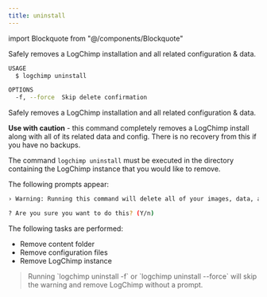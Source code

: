 ```yaml
---
title: uninstall
---
```


<!-- components -->
import Blockquote from "@/components/Blockquote"

Safely removes a LogChimp installation and all related configuration & data.

```bash
USAGE
  $ logchimp uninstall

OPTIONS
  -f, --force  Skip delete confirmation
```

Safely removes a LogChimp installation and all related configuration & data.

**Use with caution** - this command completely removes a LogChimp install along with all of its related data and config. There is no recovery from this if you have no backups.

The command `logchimp uninstall` must be executed in the directory containing the LogChimp instance that you would like to remove.

The following prompts appear:

```bash
› Warning: Running this command will delete all of your images, data, any files related to this LogChimp instance, and the contents of this folder!

? Are you sure you want to do this? (Y/n)
```

The following tasks are performed:

* Remove content folder
* Remove configuration files
* Remove LogChimp instance

<Blockquote type="warning">
  Running `logchimp uninstall -f` or `logchimp uninstall --force` will skip the warning and remove LogChimp without a prompt.
</Blockquote>
